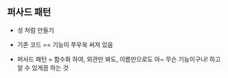## 퍼사드 패턴

- 성 처럼 만들기

- 기존 코드 == 기능이 쭈우욱 써져 있음
- 퍼사드 패턴 = 함수화 하여, 외관만 봐도, 이름만으로도 아~ 무슨 기능이구나! 하고 알 수 있게끔 하는 것
